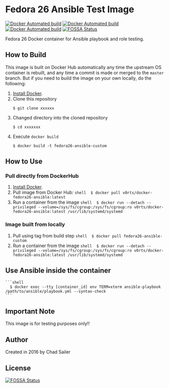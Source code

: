 # Fedora 26 Ansible Test Image

[![Docker Automated build](https://img.shields.io/docker/automated/v0rts/docker-fedora26-ansible.svg?maxAge=2692000)](https://hub.docker.com/r/v0rts/docker-fedora26-ansible/)
[![Docker Automated build](https://img.shields.io/docker/pulls/v0rts/docker-fedora26-ansible.svg?maxAge=2692000)](https://hub.docker.com/r/v0rts/docker-fedora26-ansible/)
[![Docker Automated build](https://img.shields.io/docker/stars/v0rts/docker-fedora26-ansible.svg?maxAge=2692000)](https://hub.docker.com/r/v0rts/docker-fedora26-ansible/)
[![FOSSA Status](https://app.fossa.com/api/projects/git%2Bgithub.com%2Fv0rts%2Fdocker-fedora26-ansible.svg?type=shield)](https://app.fossa.com/projects/git%2Bgithub.com%2Fv0rts%2Fdocker-fedora26-ansible?ref=badge_shield)

Fedora 26 Docker container for Ansible playbook and role testing.

## How to Build

This image is built on Docker Hub automatically any time the upstream OS container is rebuilt, and any time a commit is made or merged to the `master` branch. But if you need to build the image on your own locally, do the following:

  1. [Install Docker](https://docs.docker.com/engine/installation/).
  2. Clone this repository
      ```shell 
      $ git clone xxxxxx 
      ```
  3. Changed directory into the cloned repository
      ```shell 
      $ cd xxxxxxx
      ```
  4. Execute `docker build` 
      ```shell 
      $ docker build -t fedora26-ansible-custom
      ```

## How to Use

### Pull directly from DockerHub

  1. [Install Docker](https://docs.docker.com/engine/installation/).
  2. Pull image from Docker Hub: 
    ```shell 
      $ docker pull v0rts/docker-fedora26-ansible:latest
    ```
  3. Run a container from the image
    ```shell 
      $ docker run --detach --privileged --volume=/sys/fs/cgroup:/sys/fs/cgroup:ro v0rts/docker-fedora26-ansible:latest /usr/lib/systemd/systemd
    ```
### Image built from locally
  
  1. Pull using tag from build step
    ```shell 
      $ docker pull fedora26-ansible-custom
    ```
  2. Run a container from the image
    ```shell 
      $ docker run --detach --privileged --volume=/sys/fs/cgroup:/sys/fs/cgroup:ro v0rts/docker-fedora26-ansible:latest /usr/lib/systemd/systemd
    ```
## Use Ansible inside the container

    ```shell 
      $ docker exec --tty [container_id] env TERM=xterm ansible-playbook /path/to/ansible/playbook.yml --syntax-check
    ```

## Important Note

This image is for testing purposes only!!

## Author

Created in 2016 by Chad Sailer


## License
[![FOSSA Status](https://app.fossa.com/api/projects/git%2Bgithub.com%2Fv0rts%2Fdocker-fedora26-ansible.svg?type=large)](https://app.fossa.com/projects/git%2Bgithub.com%2Fv0rts%2Fdocker-fedora26-ansible?ref=badge_large)
